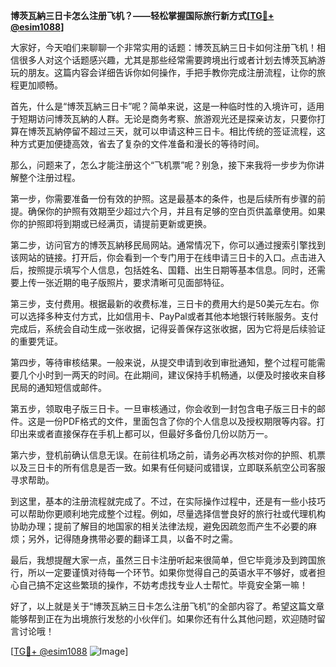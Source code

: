 **博茨瓦納三日卡怎么注册飞机？——轻松掌握国际旅行新方式[[TG💪+ @esim1088](https://t.me/s/esim1088)]**

大家好，今天咱们来聊聊一个非常实用的话题：博茨瓦納三日卡如何注册飞机！相信很多人对这个话题感兴趣，尤其是那些经常需要跨境出行或者计划去博茨瓦納游玩的朋友。这篇内容会详细告诉你如何操作，手把手教你完成注册流程，让你的旅程更加顺畅。

首先，什么是“博茨瓦納三日卡”呢？简单来说，这是一种临时性的入境许可，适用于短期访问博茨瓦納的人群。无论是商务考察、旅游观光还是探亲访友，只要你打算在博茨瓦納停留不超过三天，就可以申请这种三日卡。相比传统的签证流程，这种方式更加便捷高效，省去了复杂的文件准备和漫长的等待时间。

那么，问题来了，怎么才能注册这个“飞机票”呢？别急，接下来我将一步步为你讲解整个注册过程。

第一步，你需要准备一份有效的护照。这是最基本的条件，也是后续所有步骤的前提。确保你的护照有效期至少超过六个月，并且有足够的空白页供盖章使用。如果你的护照即将到期或已经满页，请提前更新或更换。

第二步，访问官方的博茨瓦納移民局网站。通常情况下，你可以通过搜索引擎找到该网站的链接。打开后，你会看到一个专门用于在线申请三日卡的入口。点击进入后，按照提示填写个人信息，包括姓名、国籍、出生日期等基本信息。同时，还需要上传一张近期的电子版照片，要求清晰可见面部特征。

第三步，支付费用。根据最新的收费标准，三日卡的费用大约是50美元左右。你可以选择多种支付方式，比如信用卡、PayPal或者其他本地银行转账服务。支付完成后，系统会自动生成一张收据，记得妥善保存这张收据，因为它将是后续验证的重要凭证。

第四步，等待审核结果。一般来说，从提交申请到收到审批通知，整个过程可能需要几个小时到一两天的时间。在此期间，建议保持手机畅通，以便及时接收来自移民局的通知短信或邮件。

第五步，领取电子版三日卡。一旦审核通过，你会收到一封包含电子版三日卡的邮件。这是一份PDF格式的文件，里面包含了你的个人信息以及授权期限等内容。打印出来或者直接保存在手机上都可以，但最好多备份几份以防万一。

第六步，登机前确认信息无误。在前往机场之前，请务必再次核对你的护照、机票以及三日卡的所有信息是否一致。如果有任何疑问或错误，立即联系航空公司客服寻求帮助。

到这里，基本的注册流程就完成了。不过，在实际操作过程中，还是有一些小技巧可以帮助你更顺利地完成整个过程。例如，尽量选择信誉良好的旅行社或代理机构协助办理；提前了解目的地国家的相关法律法规，避免因疏忽而产生不必要的麻烦；另外，记得随身携带必要的翻译工具，以备不时之需。

最后，我想提醒大家一点，虽然三日卡注册听起来很简单，但它毕竟涉及到跨国旅行，所以一定要谨慎对待每一个环节。如果你觉得自己的英语水平不够好，或者担心自己搞不定这些繁琐的操作，不妨考虑找专业人士帮忙。毕竟安全第一嘛！

好了，以上就是关于“博茨瓦納三日卡怎么注册飞机”的全部内容了。希望这篇文章能够帮到正在为出境旅行发愁的小伙伴们。如果你还有什么其他问题，欢迎随时留言讨论哦！

[[TG💪+ @esim1088](https://t.me/s/esim1088) ![Image](https://i.postimg.cc/4NQfJmqS/Snipaste-2025-05-13-00-14-12.png)]